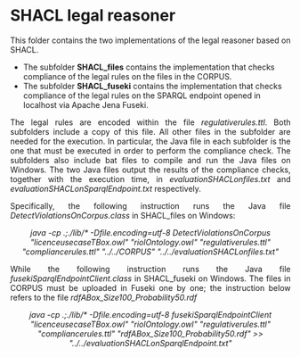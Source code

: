 # SHACL legal reasoner

<p align="justify">
This folder contains the two implementations of the legal reasoner based on SHACL.

<ul>
  <li>The subfolder <b>SHACL_files</b> contains the implementation that checks compliance of the legal rules on the files in the CORPUS.</li>
  <li>The subfolder <b>SHACL_fuseki</b> contains the implementation that checks compliance of the legal rules on the SPARQL endpoint opened in localhost via Apache Jena Fuseki.</li>
</ul>
</p>

<p align="justify">
The legal rules are encoded within the file <i>regulativerules.ttl</i>. Both subfolders include a copy of this file. All other files in the subfolder are needed for the execution. In particular, the Java file in each subfolder is the one that must be executed in order to perform the compliance check. The subfolders also include bat files to compile and run the Java files on Windows. The two Java files output the results of the compliance checks, together with the execution time, in  <i>evaluationSHACLonfiles.txt</i> and <i>evaluationSHACLonSparqlEndpoint.txt</i> respectively.
</p>

<p align="justify">
  Specifically, the following instruction runs the Java file <i>DetectViolationsOnCorpus.class</i> in SHACL_files on Windows:
</p>

<p align="center">
  <i>java -cp .;./lib/* -Dfile.encoding=utf-8 DetectViolationsOnCorpus "licenceusecaseTBox.owl" "riolOntology.owl" "regulativerules.ttl" "compliancerules.ttl" "../../CORPUS" "../../evaluationSHACLonfiles.txt"</i>
</p>

<p align="justify">
While the following instruction runs the Java file <i>fusekiSparqlEndpointClient.class</i> in SHACL_fuseki on Windows. The files in CORPUS must be uploaded in Fuseki one by one; the instruction below refers to the file <i>rdfABox_Size100_Probability50.rdf</i>
</p>

<p align="center">
  <i>java -cp .;./lib/* -Dfile.encoding=utf-8 fusekiSparqlEndpointClient "licenceusecaseTBox.owl" "riolOntology.owl" "regulativerules.ttl" "compliancerules.ttl" "rdfABox_Size100_Probability50.rdf" >> "../../evaluationSHACLonSparqlEndpoint.txt"</i>
</p>
